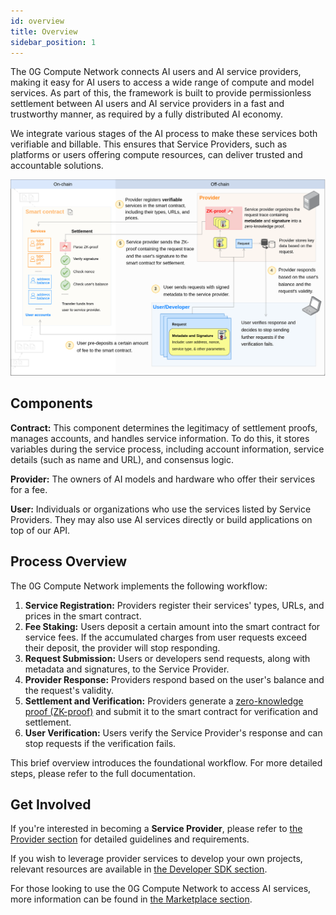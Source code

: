 ```yaml
---
id: overview
title: Overview
sidebar_position: 1
---
```


The 0G Compute Network connects AI users and AI service providers, making it easy for AI users to access a wide range of compute and model services. As part of this, the framework is built to provide permissionless settlement between AI users and AI service providers in a fast and trustworthy manner, as required by a fully distributed AI economy.

We integrate various stages of the AI process to make these services both verifiable and billable. This ensures that Service Providers, such as platforms or users offering compute resources, can deliver trusted and accountable solutions.

![architecture](./architecture.png)

## Components

**Contract:** This component determines the legitimacy of settlement proofs, manages accounts, and handles service information. To do this, it stores variables during the service process, including account information, service details (such as name and URL), and consensus logic.

**Provider:** The owners of AI models and hardware who offer their services for a fee.

**User:** Individuals or organizations who use the services listed by Service Providers. They may also use AI services directly or build applications on top of our API.

## Process Overview

The 0G Compute Network implements the following workflow:

1. **Service Registration:** Providers register their services' types, URLs, and prices in the smart contract.
2. **Fee Staking:** Users deposit a certain amount into the smart contract for service fees. If the accumulated charges from user requests exceed their deposit, the provider will stop responding.
3. **Request Submission:** Users or developers send requests, along with metadata and signatures, to the Service Provider.
4. **Provider Response:** Providers respond based on the user's balance and the request's validity.
5. **Settlement and Verification:** Providers generate a [zero-knowledge proof (ZK-proof)](https://github.com/0glabs/0g-zk-settlement-server?tab=readme-ov-file) and submit it to the smart contract for verification and settlement.
6. **User Verification:** Users verify the Service Provider's response and can stop requests if the verification fails.

This brief overview introduces the foundational workflow. For more detailed steps, please refer to the full documentation.

## Get Involved

If you're interested in becoming a **Service Provider**, please refer to [the Provider section](./provider.md) for detailed guidelines and requirements.

If you wish to leverage provider services to develop your own projects, relevant resources are available in [the Developer SDK section](./developer-sdk).

For those looking to use the 0G Compute Network to access AI services, more information can be found in [the Marketplace section](./marketplace.md).
